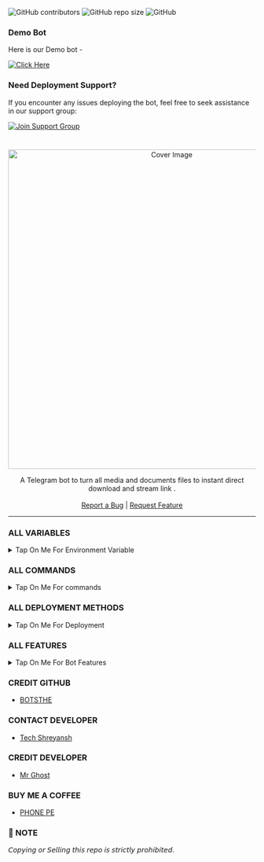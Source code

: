 ![GitHub contributors](https://img.shields.io/github/contributors/MrGhostsx/Micky-Streamer-Bot-2.0?style=flat&color=green)
![GitHub repo size](https://img.shields.io/github/repo-size/MrGhostsx/Micky-Streamer-Bot-2.0?color=green)
![GitHub](https://img.shields.io/github/license/MrGhostsx/Micky-Streamer-Bot-2.0?color=green)

### Demo Bot

Here is our Demo bot -

[![Click Here](https://img.shields.io/badge/Demo%20Bot-Click%20Here-blue?style=flat&logo=telegram&labelColor=white&link=https://t.me/MrGhostsx)](https://t.me/TempG_mailBot)

### Need Deployment Support?

If you encounter any issues deploying the bot, feel free to seek assistance in our support group:

[![Join Support Group](https://img.shields.io/badge/Join%20Support%20Group-Click%20Here-blue?style=flat&logo=telegram&labelColor=white&link=https://t.me/Tech_Shreyansh2)](https://t.me/Tech_Shreyansh2)

  <h1 align="center"></h1>
<p align="center"> 
  <img src="https://cdn.jsdelivr.net/gh/MrGhostsx/Resources@main/Images/screencaptuestream.png" alt="Cover Image" width="650">
  </a>
 <p align="center">
    A Telegram bot to turn all media and documents files to instant direct download and stream link .
    <br />
   </strong></a>
    <br />
    <a href="https://t.me/Tech_Shreyansh2">Report a Bug</a>
    |
    <a href="https://t.me/Tech_Shreyansh2">Request Feature</a>
  </p>
<hr>

### ALL VARIABLES

<details><summary>Tap On Me For Environment Variable</summary>
  
<p>
<p>
  
* `BOT_TOKEN` - Get bot token from <a href="https://t.me/BotFather" target="/blank">Bot Father</a>
* `API_ID` - Get api id from <a href="https://my.telegram.org" target="/blank">Telegram Auth</a>
* `API_HASH` - Get api hash from <a href="https://my.telegram.org" target="/blank">Telegram Auth</a>
* `ADMINS` - Bot admin/owner user id Separate multiple Admins by space.
* `BOT_USERNAME` : Your Bot Username Without @
* `OWNER_USERNAME` : Your Username Without @
* `DATABASE_URI` - Mongo Database URL from <a href="https://cloud.mongodb.com" target="/blank">Mongo DB</a>
* `DATABASE_NAME` - Your database name from mongoDB. `(Optional)`
* `BIN_CHANNEL` : Create a new channel (private/public) and add that channel id in this field.
* `LOG_CHANNEL` :  A channel to log the activities of bot. Make sure bot is an admin in the channel.
* `AUTH_CHANNEL` - Your force sub channel with -100 `Optional`
* `FQDN` : Your Server App Link With https:// and in last make sure one / is given.
* `PORT` : The port that you want your webapp to be listened to. Defaults to `2626`
<kbd>Space</kbd>.

### COPY TO GROUP VAISHALIS

```
ADMINS=5977931010
API_HASH=812529f879f064369255d1
API_ID=21989588
AUTH_CHANNEL=-100
BIN_CHANNEL=-100
BOT_TOKEN=6723R5wuZD2SewKmu6vRtfc
BOT_USERNAME=AV_F2L_BOT
DATABASE_NAME=cluster0
DATABASE_URI=mongodan@cluster0.7nop1
FQDN=av-file-to-link-koyeb.app
LOG_CHANNEL=-100
OWNER_USERNAME=BOT_OWNER26
PORT=2626
```
</details>

### ALL COMMANDS

<details><summary>Tap On Me For commands</summary>

```
start - Check if the bot is running.
help - Check if the help
about - Check if the about 
ban - user ban [FOR ADMINS USE ONLY]
unban - user unban [FOR ADMINS USE ONLY]
users - Check bot users [FOR ADMINS USE ONLY]
broadcast - Message Broadcast command [FOR ADMINS USE ONLY]
restart - To restart the bot [FOR ADMINS USE ONLY]
```
</details>

### ALL DEPLOYMENT METHODS

<details><summary>Tap On Me For Deployment</summary>

### DEPLOY ON RENDER 

<p><br>
<a href="https://render.com/deploy?repo=https://github.com/MrGhostsx/Micky-Streamer-Bot-2.0">
<img src="https://render.com/images/deploy-to-render-button.svg" alt="DEPLOY ON RENDER">
</a></p>

### DEPLOY ON KOYRB

<p><br>                 
<a href="https://app.koyeb.com/deploy?type=git&repository=github.com/MrGhostsx/Micky-Streamer-Bot-2.0&branch=main&name=Micky-Streamer-Bot-2.0">
<img src="https://www.koyeb.com/static/images/deploy/button.svg" alt="DEPLOY ON KOYRB">
</a></p>

### DEPLOY ON HEROKU
<p><br>
<a href="https://heroku.com/deploy?template=https://github.com/MrGhostsx/Micky-Streamer-Bot-2.0">
<img src="https://www.herokucdn.com/deploy/button.svg" alt="DEPLOY ON HEROKU">
</a></p>
  
### DEPLOY ON VPS
```
git clone https://github.com/MrGhostsx/Micky-Streamer-Bot-2.0.git
# Install Packages
pip3 install -U -r requirements.txt
Edit info.py with variables as given below then run bot
python3 bot.py
```
</details>

### ALL FEATURES

<details><summary>Tap On Me For Bot Features</summary>


- Has a custom Start-up pic.
- Force subscribe available.
- Superfast download and stream links.
- No ads in generated links.
- Superfast interface.
- Along with the links you also get file information like name,size ,etc.
- Updates channel Support.
- Mongodb database support for broadcasting.
- User DC Check.
- All unwanted code removed.
- Fully modified repo
- Deploy To Koyeb + Heroku +etc...
- [Developer support](https://telegram.me/Tech_Shreyansh2) 24x7
- And many more... 

</details>

### CREDIT GITHUB 

- [BOTSTHE](https://github.com/MrGhostsx/Micky-Streamer-Bot-2.0.git)

### CONTACT DEVELOPER

- [Tech Shreyansh](https://telegram.me/Tech_Shreyansh)

### CREDIT DEVELOPER

- [Mr Ghost](https://telegram.me/MrGhostsx)

### BUY ME A COFFEE

- [PHONE PE](https://i.ibb.co/rRWynz30/Uploaded-6910445402.jpg)

### 📌 NOTE

𝘊𝘰𝘱𝘺𝘪𝘯𝘨 𝘰𝘳 𝘚𝘦𝘭𝘭𝘪𝘯𝘨 𝘵𝘩𝘪𝘴 𝘳𝘦𝘱𝘰 𝘪𝘴 𝘴𝘵𝘳𝘪𝘤𝘵𝘭𝘺 𝘱𝘳𝘰𝘩𝘪𝘣𝘪𝘵𝘦𝘥.</b>
